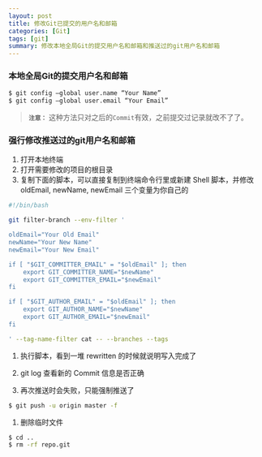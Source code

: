 ```yaml
---
layout: post
title: 修改Git已提交的用户名和邮箱
categories: [Git]
tags: [git]
summary: 修改本地全局Git的提交用户名和邮箱和推送过的git用户名和邮箱
---
```


### 本地全局Git的提交用户名和邮箱
```sh
$ git config –global user.name “Your Name”
$ git config –global user.email “Your Email”
```
> **`注意：`** 这种方法只对之后的`Commit`有效，之前提交过记录就改不了了。

### 强行修改推送过的git用户名和邮箱
1. 打开本地终端
1. 打开需要修改的项目的根目录
1. 复制下面的脚本，可以直接复制到终端命令行里或新建 Shell 脚本，并修改 oldEmail, newName, newEmail 三个变量为你自己的
```sh
#!/bin/bash

git filter-branch --env-filter '

oldEmail="Your Old Email"
newName="Your New Name"
newEmail="Your New Email"

if [ "$GIT_COMMITTER_EMAIL" = "$oldEmail" ]; then
    export GIT_COMMITTER_NAME="$newName"
    export GIT_COMMITTER_EMAIL="$newEmail"
fi

if [ "$GIT_AUTHOR_EMAIL" = "$oldEmail" ]; then
    export GIT_AUTHOR_NAME="$newName"
    export GIT_AUTHOR_EMAIL="$newEmail"
fi

' --tag-name-filter cat -- --branches --tags
```

1. 执行脚本，看到一堆 rewritten 的时候就说明写入完成了

1. git log 查看新的 Commit 信息是否正确

1. 再次推送时会失败，只能强制推送了
```sh
$ git push -u origin master -f
```

1. 删除临时文件
```sh
$ cd ..
$ rm -rf repo.git
```
